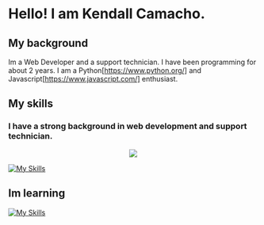 # Hello! I am Kendall Camacho.

## My background
Im a Web Developer and a support technician.
I have been programming for about 2 years.
I am a Python[https://www.python.org/] and Javascript[https://www.javascript.com/] enthusiast.

## My skills

### I have a strong background in web development and support technician.
<p align="center">
  <a href="https://skillicons.dev">
    <img src="https://skillicons.dev/icons?i=mongodb,express,react,nodejs" />
  </a>
</p>

[![My Skills](https://skills.thijs.gg/icons?i=py,cpp,css,git,html,js,bootstrap,flask,vite,github&perline=5)](https://skills.thijs.gg)


## Im learning
[![My Skills](https://skills.thijs.gg/icons?i=angular,arduino,raspberrypi,bash,cs,dotnet,visualstudio&perline=7)](https://skills.thijs.gg)
